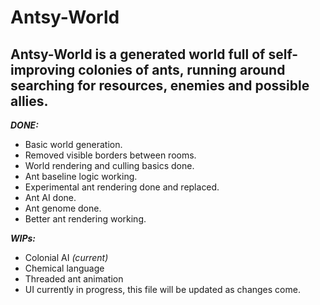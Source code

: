 # Antsy-World #
Antsy-World is a generated world full of self-improving colonies of ants, running around searching for resources, enemies and possible allies.
---

***DONE:***
- Basic world generation. 
- Removed visible borders between rooms.
- World rendering and culling basics done.
- Ant baseline logic working.
- Experimental ant rendering done and replaced.
- Ant AI done.
- Ant genome done.
- Better ant rendering working.

***WIPs:***

- Colonial AI _(current)_
- Chemical language
- Threaded ant animation
- UI currently in progress, this file will be updated as changes come.

